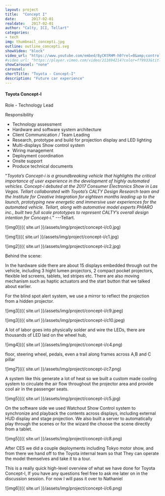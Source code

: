 ```yaml
---
layout: project
title:  "Concept I"
date:   	2017-02-01
realdate:   2017-02-01
author: "Calty, ICI, Tellart"
categories:
- tech
img: thumbnail_concepti.jpg
outline: outline_concepti.svg
showVideo: "block"
video_url: "https://www.youtube.com/embed/8yCKtRHM-h0?rel=0&amp;controls=0&amp;showinfo=0"
#video_url: "https://player.vimeo.com/video/211694214?color=ff9933&title=0&byline=0&portrait=0"
showCarousel: "none"
carousel:
shortTitle: "Toyota - Concept-I"
description: "Future car experience"
---
```

#### Toyota Concept-I ####

Role - Technology Lead

Responsibility

- Technology assessment
- Hardware and software system architecture
- Client Communication / Team Leading
- Research, prototype and build for projection display and LED lighting
- Multi-displays Show control system
- Wiring management
- Deployment coordination
- Onsite support
- Produce technical documents


"*Toyota’s Concept-i is a groundbreaking vehicle that highlights the critical importance of user experience in the development of highly automated vehicles. Concept-i debuted at the 2017 Consumer Electronics Show in Las Vegas. Tellart collaborated with Toyota’s CALTY Design Research team and the Institute for Creative Integration for eighteen months leading up to the launch, prototyping new energetic and immersive user experiences for the automated vehicle. Tellart, along with automotive model experts PHIARO inc., built two full scale prototypes to represent CALTY’s overall design intention for Concept-i.*" ---Tellart.

![img0]({{ site.url }}/assets/img/project/concept-i/c0.jpg)

![img1]({{ site.url }}/assets/img/project/concept-i/c1.jpg)

![img2]({{ site.url }}/assets/img/project/concept-i/c2.jpg)

Behind the scene:

In the hardware side there are about 15 displays embedded through out the vehicle, including 3 hight lumen projectors, 2 compact pocket projectors, flexible led screens, tablets, led stripes etc. There are also moving mechanism such as haptic actuators and the start button that we talked about earlier.


For the blind spot alert system, we use a mirror to reflect the projection from a hidden projector.

![img3]({{ site.url }}/assets/img/project/concept-i/c9.jpeg)

![img3]({{ site.url }}/assets/img/project/concept-i/c10.jpeg)


A lot of labor goes into physically solder and wire the LEDs, there are thousands of LED laid on the wheel hub,

![img4]({{ site.url }}/assets/img/project/concept-i/c4.png)

floor, steering wheel, pedals, even a trail along frames across A,B and C pillar

![img7]({{ site.url }}/assets/img/project/concept-i/c7.png)

A system like this generate a lot of heat so we built a custom made cooling system to circulate the air flow throughout the projector area and provide cool air in the passenger seats.

![img5]({{ site.url }}/assets/img/project/concept-i/c5.jpg)

On the software side we used Watchout Show Control system to synchronize and playback the contents across displays, including external HUD display and stage projection. We also built a server to automatically play through the scenes or  for the wizard the choose the scene directly from a tablet.

![img5]({{ site.url }}/assets/img/project/concept-i/c8.png)


After CES we did a couple deployments including Tokyo motor show, and from there we hand off to the Toyota internal team so that They can operate the model themselves and take it to a tour.

This is a really quick high-level overview of what we have done for Toyota Concept-I, If you have any questions feel free to ask me later on in the discussion session. For now I will pass it over to Nathaniel

![img6]({{ site.url }}/assets/img/project/concept-i/c6.png)
